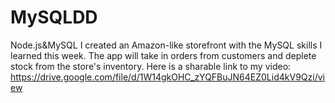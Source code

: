 # MySQLDD
Node.js&amp;MySQL
I created an Amazon-like storefront with the MySQL skills I learned this week. The app will take in orders from customers and deplete stock from the store's inventory. 
Here is a sharable link to my video:
https://drive.google.com/file/d/1W14gkOHC_zYQFBuJN64EZ0Lid4kV9Qzi/view